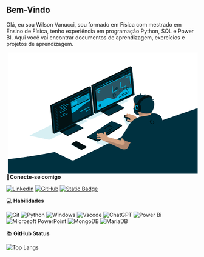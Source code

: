 ## Bem-Vindo
Olá, eu sou Wilson Vanucci, sou formado em Física com mestrado em Ensino de Física, tenho experiência em programação Python, SQL e Power BI. Aqui você vai encontrar documentos de aprendizagem, exercícios e projetos de aprendizagem. 

<img align="right" alt="GIF" src="https://github.com/wvanucci/wvanucci/blob/main/code.gif?raw=true" width="500" height="320" />

📩**Conecte-se comigo**
<!---->
[![LinkedIn](https://img.shields.io/badge/LinkedIn-000?style=for-the-badge&logo=linkedin&logoColor=0E76A8)](https://www.linkedin.com/in/wilson-vanucci-costa-lima-088424180/)
[![GitHub](https://img.shields.io/badge/GitHub-000?style=for-the-badge&logo=github&logoColor=0E76A8)](https://github.com/wvanucci)
[![Static Badge](https://img.shields.io/badge/LATTES-000?style=for-the-badge)](http://lattes.cnpq.br/7067975486990104)

:computer: **Habilidades**

![Git](https://img.shields.io/badge/git-%23F05033.svg?style=for-the-badge&logo=git&logoColor=white) 
![Python](https://img.shields.io/badge/python-3670A0?style=for-the-badge&logo=python&logoColor=ffdd54)
![Windows](https://img.shields.io/badge/Windows-87CEFA?style=for-the-badge&logo=windows&logoColor=2CA5E0)
![Vscode](https://img.shields.io/badge/Vscode-ADD8E6?style=for-the-badge&logo=visual-studio-code&logoColor=white)
![ChatGPT](https://img.shields.io/badge/chatGPT-74aa9c?style=for-the-badge&logo=openai&logoColor=white)
![Power Bi](https://img.shields.io/badge/power_bi-F2C811?style=for-the-badge&logo=powerbi&logoColor=black)
![Microsoft PowerPoint](https://img.shields.io/badge/Microsoft_PowerPoint-B7472A?style=for-the-badge&logo=microsoft-powerpoint&logoColor=white)
![MongoDB](https://img.shields.io/badge/MongoDB-%234ea94b.svg?style=for-the-badge&logo=mongodb&logoColor=white)
![MariaDB](https://img.shields.io/badge/MariaDB-003545?style=for-the-badge&logo=mariadb&logoColor=white)

:books: **GitHub Status**

![Top Langs](https://github-readme-stats-git-masterrstaa-rickstaa.vercel.app/api/top-langs/?username=wvanucci&bg_color=000&border_color=30A3DC&title_color=E94D5F&text_color=FFF)


<!--
**wvanucci/wvanucci** is a ✨ _special_ ✨ repository because its `README.md` (this file) appears on your GitHub profile.

Here are some ideas to get you started:

- 🔭 I’m currently working on ...
- 🌱 I’m currently learning ...
- 👯 I’m looking to collaborate on ...
- 🤔 I’m looking for help with ...
- 💬 Ask me about ...
- 📫 How to reach me: ...
- 😄 Pronouns: ...
- ⚡ Fun fact: ...
-->
